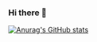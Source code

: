 ### Hi there 👋

[![Anurag's GitHub stats](https://github-readme-stats.vercel.app/api?username=mizanurhasan1)](https://github.com/mizanurhasan1)
<!--
**mizanurhasan1/mizanurhasan1** is a ✨ _special_ ✨ repository because its `README.md` (this file) appears on your GitHub profile.

Here are some ideas to get you started:

- 🔭 I’m currently working on ...
- 🌱 I’m currently learning ...
- 👯 I’m looking to collaborate on ...
- 🤔 I’m looking for help with ...
- 💬 Ask me about ...
- 📫 How to reach me: ...
- 😄 Pronouns: ...
- ⚡ Fun fact: ...
-->
